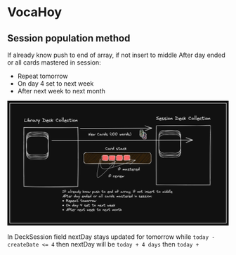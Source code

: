 # VocaHoy

## Session population method

If already know push to end of array, if not insert to middle
After day ended or all cards mastered in session:

- Repeat tomorrow
- On day 4 set to next week
- After next week to next month

![Alt text](readme_pic.png?raw=true "Title")

In DeckSession field nextDay stays updated for tomorrow
while `today - createDate <= 4` then nextDay will be `today + 4 days` then `today + `

